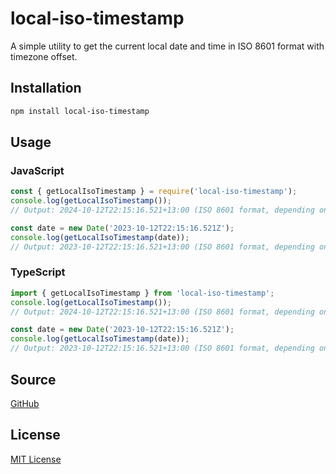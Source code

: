 # local-iso-timestamp

A simple utility to get the current local date and time in ISO 8601 format with timezone offset.

## Installation

```bash
npm install local-iso-timestamp
```

## Usage
### JavaScript
```javascript
const { getLocalIsoTimestamp } = require('local-iso-timestamp');
console.log(getLocalIsoTimestamp());
// Output: 2024-10-12T22:15:16.521+13:00 (ISO 8601 format, depending on your local timezone)

const date = new Date('2023-10-12T22:15:16.521Z');
console.log(getLocalIsoTimestamp(date));
// Output: 2023-10-12T22:15:16.521+13:00 (ISO 8601 format, depending on your local timezone)
```
### TypeScript
```typescript
import { getLocalIsoTimestamp } from 'local-iso-timestamp';
console.log(getLocalIsoTimestamp());
// Output: 2024-10-12T22:15:16.521+13:00 (ISO 8601 format, depending on your local timezone)

const date = new Date('2023-10-12T22:15:16.521Z');
console.log(getLocalIsoTimestamp(date));
// Output: 2023-10-12T22:15:16.521+13:00 (ISO 8601 format, depending on your local timezone)
```

## Source
[GitHub](https://github.com/below43/local-iso-timestamp)

## License
[MIT License](/LICENSE)
